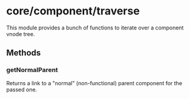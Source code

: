 # core/component/traverse

This module provides a bunch of functions to iterate over a component vnode tree.

## Methods

### getNormalParent

Returns a link to a "normal" (non-functional) parent component for the passed one.
